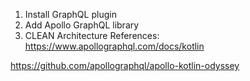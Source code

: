 1. Install GraphQL plugin
2. Add Apollo GraphQL library
3. CLEAN Architecture
References:
https://www.apollographql.com/docs/kotlin

https://github.com/apollographql/apollo-kotlin-odyssey
